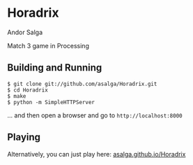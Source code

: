 Horadrix
==========

Andor Salga

Match 3 game in Processing

Building and Running
--------------------
```shell
$ git clone git://github.com/asalga/Horadrix.git
$ cd Horadrix
$ make
$ python -m SimpleHTTPServer
```

... and then open a browser and go to `http://localhost:8000`

Playing
-------
Alternatively, you can just play here: [asalga.github.io/Horadrix](http://asalga.github.io/Horadrix/) 

